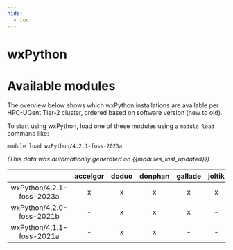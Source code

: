 ```yaml
---
hide:
  - toc
---
```


wxPython
========

# Available modules


The overview below shows which wxPython installations are available per HPC-UGent Tier-2 cluster, ordered based on software version (new to old).

To start using wxPython, load one of these modules using a `module load` command like:

```shell
module load wxPython/4.2.1-foss-2023a
```

*(This data was automatically generated on {{modules_last_updated}})*  

| |accelgor|doduo|donphan|gallade|joltik|shinx|
| :---: | :---: | :---: | :---: | :---: | :---: | :---: |
|wxPython/4.2.1-foss-2023a|x|x|x|x|x|x|
|wxPython/4.2.0-foss-2021b|-|x|x|x|-|-|
|wxPython/4.1.1-foss-2021a|-|x|x|-|-|-|
